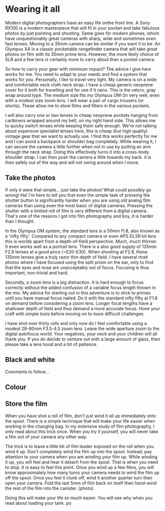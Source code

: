 # Wearing it all

Modern digital photographers have an easy life onthe front line. A Sony RX100 is a modern masterpiece that will fit in your pocket and take fabulous photos by just pointing and shooting. Same goes for modern phones, which have unquestionably great cameras with sharp, wide and sometimes even fast lenses. Moving to a 35mm camera can be similar if you want it to be. An Olympus XA is a classic pocketable rangefinder camera that will take great photos on film with its 35mm prime lens. However, the more likely choice of SLR and a few lens is certainly more to carry about than a pocket camera.

So how to carry your gear with minimum impact? The advice I give here works for me. You need to adapt to your needs and find a system that works for you. Personally, I like to travel very light. My camera is on a wide and comfortable neck cloth neck strap. I have a cheap generic neoprene cover for it both for travelling and for use if it rains. This is the velcro, gray wrap around type. The medium size fits my Olympus OM-2n very well, even with a modest size zoom lens. I will wear a pair of cargo trousers (or shorts). These allow me to store films and filters in the various pockets.

I will also carry one or two lenses in cheap neoprene pockets hanging from caribiners wrapped around my belt, on my right hand side. This allows me to quicky switch lenses while keeping them safe enough. We're not talking about expensive specialist lenses here, this is cheap (but high quality) vintage gear that we want to actually use. I find this works perfectly for me and I can avoid a backpack or shoulder bag completely. While wearing it, I can secure the camera a little further when not in use by putting an arm through the neck strap. Doing this effectively turns it into a cross-body shoulder strap. I can then push the camera a little towards my back. it is then safely out of the way and will not swing around when I move.

## Take the photos

If only it were that simple... just take the photos! What could possibly go wrong! Ha! I'm here to tell you that even the simple task of pressing the shutter button is significantly harder when you are using old analog film cameras than using even the most basic of digital cameras. Pressing the shutter with a limited roll of film is very different from a digital camera. That's one of the reasons I got into film photography and boy, it is harder than I thought.

In the Olympus OM system, the standard lens is a 50mm f1.8, also known as a 'nifty fifty'. Compared to any compact camera or even APS DLSR kit lens this is worlds apart from a depth-of-field perspective. Much, much thinner. It even works well as a portrait lens. There is a also good supply of 135mm F2.8 lenses at a good price (~£20-£30). When shooting at F2.8, these 135mm lenses give a truly razor thin depth of field. I have several rtrait photos where I have focused using the split prism on the ear, only to find that the eyes and nose are unacceptably out of focus. Focusing is thus important, non-trivial and hard.

Secondly, a zoom lens is a big distraction. It is hard enough to focus correctly without the added confusion of a variable focus length thrown in the mix. My advice for starting out in this adventure is to stick to primes until you have manual focus nailed. Do it with the standard nifty fifty at F1.8 on demand before considering a zoom lens. Longer focal lengths have a shallower depth of field and thus demand a more accurate focus. Hone your craft with simple tools before moving on to more difficult challenges.

I have shot over thirty rolls and only now do I feel comfortable using a modest 28-80mm F3.5-4.5 zoom lens. Leave the wide aperture zoom to the digital autofocus world. Your negatives, your neck and your children will all thank you. If you do decide to venture out with a large amount of glass, then please take a lens hood and a lot of patience.

## Black and white

Comments to follow...

## Colour

## Store the film

When you have shot a roll of film, don't just wind it all up immediately onto the spool. There is a simple technique that will make your life easier when working in the changing bag. In my extensive study of film photography, I only read about this trick once. When you try it yourself, you will never take a film out of your camera any other way.

The trick is to leave a little bit of film leader exposed on the roll when you wind it up. Don't completely wind the film up into the spool. Instead, pay attention to your camera when you are winding your film up. While winding it up, you will feel and hear it detach from the spool. That is when you need to stop. It is easy to feel this point. Once you wind up a few films, you will know approximately how many turns your camera needs to wind the film up off the spool. Once you feel it clunk off, wind it another quarter turn then open your camera. Fold the last 5mm of film back on itself then hand-wind the rest of the film into the canister. (photo).

Doing this will make your life so much easier. You will see why when you read about loading your tank.
po
